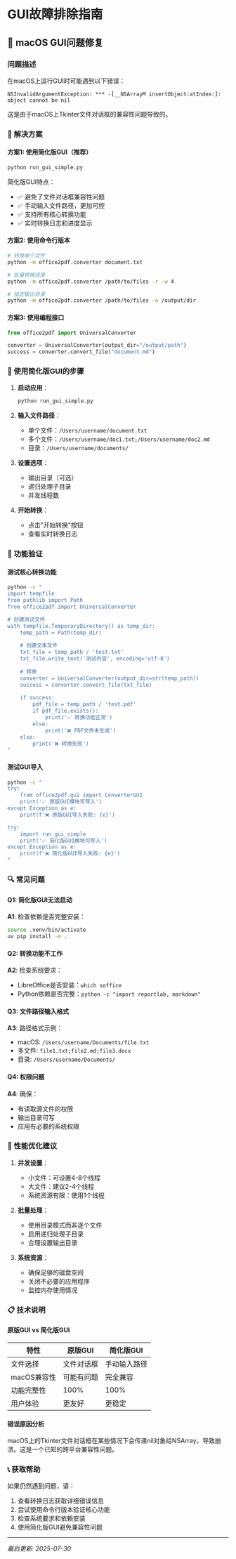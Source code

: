 # GUI故障排除指南

## 🐛 macOS GUI问题修复

### 问题描述
在macOS上运行GUI时可能遇到以下错误：
```
NSInvalidArgumentException: *** -[__NSArrayM insertObject:atIndex:]: object cannot be nil
```

这是由于macOS上Tkinter文件对话框的兼容性问题导致的。

### 🔧 解决方案

#### 方案1: 使用简化版GUI（推荐）
```bash
python run_gui_simple.py
```

简化版GUI特点：
- ✅ 避免了文件对话框兼容性问题
- ✅ 手动输入文件路径，更加可控
- ✅ 支持所有核心转换功能
- ✅ 实时转换日志和进度显示

#### 方案2: 使用命令行版本
```bash
# 转换单个文件
python -m office2pdf.converter document.txt

# 批量转换目录
python -m office2pdf.converter /path/to/files -r -w 4

# 指定输出目录
python -m office2pdf.converter /path/to/files -o /output/dir
```

#### 方案3: 使用编程接口
```python
from office2pdf import UniversalConverter

converter = UniversalConverter(output_dir="/output/path")
success = converter.convert_file("document.md")
```

### 📝 使用简化版GUI的步骤

1. **启动应用**：
   ```bash
   python run_gui_simple.py
   ```

2. **输入文件路径**：
   - 单个文件：`/Users/username/document.txt`
   - 多个文件：`/Users/username/doc1.txt;/Users/username/doc2.md`
   - 目录：`/Users/username/documents/`

3. **设置选项**：
   - 输出目录（可选）
   - 递归处理子目录
   - 并发线程数

4. **开始转换**：
   - 点击"开始转换"按钮
   - 查看实时转换日志

### 🎯 功能验证

#### 测试核心转换功能
```bash
python -c "
import tempfile
from pathlib import Path
from office2pdf import UniversalConverter

# 创建测试文件
with tempfile.TemporaryDirectory() as temp_dir:
    temp_path = Path(temp_dir)
    
    # 创建文本文件
    txt_file = temp_path / 'test.txt'
    txt_file.write_text('测试内容', encoding='utf-8')
    
    # 转换
    converter = UniversalConverter(output_dir=str(temp_path))
    success = converter.convert_file(txt_file)
    
    if success:
        pdf_file = temp_path / 'test.pdf'
        if pdf_file.exists():
            print('✅ 转换功能正常')
        else:
            print('❌ PDF文件未生成')
    else:
        print('❌ 转换失败')
"
```

#### 测试GUI导入
```bash
python -c "
try:
    from office2pdf.gui import ConverterGUI
    print('✅ 原版GUI模块可导入')
except Exception as e:
    print(f'❌ 原版GUI导入失败: {e}')

try:
    import run_gui_simple
    print('✅ 简化版GUI模块可导入')
except Exception as e:
    print(f'❌ 简化版GUI导入失败: {e}')
"
```

### 🔍 常见问题

#### Q1: 简化版GUI无法启动
**A1**: 检查依赖是否完整安装：
```bash
source .venv/bin/activate
uv pip install -e .
```

#### Q2: 转换功能不工作
**A2**: 检查系统要求：
- LibreOffice是否安装：`which soffice`
- Python依赖是否完整：`python -c "import reportlab, markdown"`

#### Q3: 文件路径输入格式
**A3**: 路径格式示例：
- macOS: `/Users/username/Documents/file.txt`
- 多文件: `file1.txt;file2.md;file3.docx`
- 目录: `/Users/username/Documents/`

#### Q4: 权限问题
**A4**: 确保：
- 有读取源文件的权限
- 输出目录可写
- 应用有必要的系统权限

### 🚀 性能优化建议

1. **并发设置**：
   - 小文件：可设置4-8个线程
   - 大文件：建议2-4个线程
   - 系统资源有限：使用1个线程

2. **批量处理**：
   - 使用目录模式而非逐个文件
   - 启用递归处理子目录
   - 合理设置输出目录

3. **系统资源**：
   - 确保足够的磁盘空间
   - 关闭不必要的应用程序
   - 监控内存使用情况

### 📋 技术说明

#### 原版GUI vs 简化版GUI

| 特性 | 原版GUI | 简化版GUI |
|------|---------|-----------|
| 文件选择 | 文件对话框 | 手动输入路径 |
| macOS兼容性 | 可能有问题 | 完全兼容 |
| 功能完整性 | 100% | 100% |
| 用户体验 | 更友好 | 更稳定 |

#### 错误原因分析
macOS上的Tkinter文件对话框在某些情况下会传递nil对象给NSArray，导致崩溃。这是一个已知的跨平台兼容性问题。

### 📞 获取帮助

如果仍然遇到问题，请：

1. 查看转换日志获取详细错误信息
2. 尝试使用命令行版本验证核心功能
3. 检查系统要求和依赖安装
4. 使用简化版GUI避免兼容性问题

---

*最后更新: 2025-07-30*
